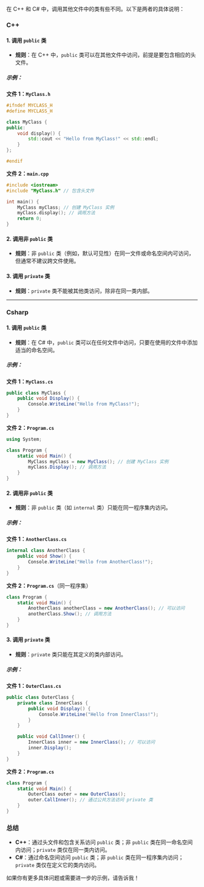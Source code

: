 在 C++ 和 C# 中，调用其他文件中的类有些不同。以下是两者的具体说明：

### C++

#### 1. **调用 `public` 类**

- **规则**：在 C++ 中，`public` 类可以在其他文件中访问，前提是要包含相应的头文件。

##### 示例：

**文件 1：`MyClass.h`**

```cpp
#ifndef MYCLASS_H
#define MYCLASS_H

class MyClass {
public:
    void display() {
        std::cout << "Hello from MyClass!" << std::endl;
    }
};

#endif
```

**文件 2：`main.cpp`**

```cpp
#include <iostream>
#include "MyClass.h" // 包含头文件

int main() {
    MyClass myClass; // 创建 MyClass 实例
    myClass.display(); // 调用方法
    return 0;
}
```

#### 2. **调用非 `public` 类**

- **规则**：非  `public` 类（例如，默认可见性）在同一文件或命名空间内可访问，但通常不建议跨文件使用。

#### 3. **调用 `private` 类**

- **规则**：`private` 类不能被其他类访问，除非在同一类内部。

---

### Csharp

#### 1. **调用 `public` 类**

- **规则**：在 C# 中，`public` 类可以在任何文件中访问，只要在使用的文件中添加适当的命名空间。

##### 示例：

**文件 1：`MyClass.cs`**

```csharp
public class MyClass {
    public void Display() {
        Console.WriteLine("Hello from MyClass!");
    }
}
```

**文件 2：`Program.cs`**

```csharp
using System;

class Program {
    static void Main() {
        MyClass myClass = new MyClass(); // 创建 MyClass 实例
        myClass.Display(); // 调用方法
    }
}
```

#### 2. **调用非 `public` 类**

- **规则**：非 `public` 类（如 `internal` 类）只能在同一程序集内访问。

##### 示例：

**文件 1：`AnotherClass.cs`**

```csharp
internal class AnotherClass {
    public void Show() {
        Console.WriteLine("Hello from AnotherClass!");
    }
}
```

**文件 2：`Program.cs`**（同一程序集）

```csharp
class Program {
    static void Main() {
        AnotherClass anotherClass = new AnotherClass(); // 可以访问
        anotherClass.Show(); // 调用方法
    }
}
```

#### 3. **调用 `private` 类**

- **规则**：`private` 类只能在其定义的类内部访问。

##### 示例：

**文件 1：`OuterClass.cs`**

```csharp
public class OuterClass {
    private class InnerClass {
        public void Display() {
            Console.WriteLine("Hello from InnerClass!");
        }
    }

    public void CallInner() {
        InnerClass inner = new InnerClass(); // 可以访问
        inner.Display();
    }
}
```

**文件 2：`Program.cs`**

```csharp
class Program {
    static void Main() {
        OuterClass outer = new OuterClass();
        outer.CallInner(); // 通过公共方法访问 private 类
    }
}
```

### 总结

- **C++**：通过头文件和包含关系访问 `public` 类；非 `public` 类在同一命名空间内访问；`private` 类仅在同一类内访问。
- **C#**：通过命名空间访问 `public` 类；非 `public` 类在同一程序集内访问；`private` 类仅在定义它的类内访问。

如果你有更多具体问题或需要进一步的示例，请告诉我！